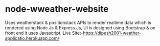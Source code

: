 # node-wweather-website
Uses weatherstack & positionstack APIs to render realtime data which is rendered using
Node.Js & Express.Js, UI is designed using Bootstrap & on front end it uses Javascript.
Live Site:-https://dipesh2001-weather-applicatio.herokuapp.com/
